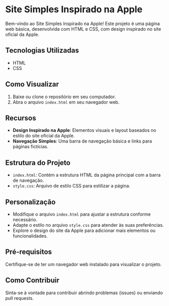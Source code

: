 # Site Simples Inspirado na Apple

Bem-vindo ao Site Simples Inspirado na Apple! Este projeto é uma página web básica, desenvolvida com HTML e CSS, com design inspirado no site oficial da Apple.

## Tecnologias Utilizadas

- HTML
- CSS

## Como Visualizar

1. Baixe ou clone o repositório em seu computador.
2. Abra o arquivo `index.html` em seu navegador web.

## Recursos

- **Design Inspirado na Apple**: Elementos visuais e layout baseados no estilo do site oficial da Apple.
- **Navegação Simples**: Uma barra de navegação básica e links para páginas fictícias.

## Estrutura do Projeto

- `index.html`: Contém a estrutura HTML da página principal com a barra de navegação.
- `style.css`: Arquivo de estilo CSS para estilizar a página.

## Personalização

- Modifique o arquivo `index.html` para ajustar a estrutura conforme necessário.
- Adapte o estilo no arquivo `style.css` para atender às suas preferências.
- Explore o design do site da Apple para adicionar mais elementos ou funcionalidades.

## Pré-requisitos

Certifique-se de ter um navegador web instalado para visualizar o projeto.

## Como Contribuir

Sinta-se à vontade para contribuir abrindo problemas (issues) ou enviando pull requests.